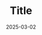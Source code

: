 ---
title: "Title"
date: "2025-03-02"
summary: "Summary"
description: "Description"
toc: true
readTime: true
autonumber: true
math: false
tags: ["",""]
showTags: false
hideBackToTop: false
---